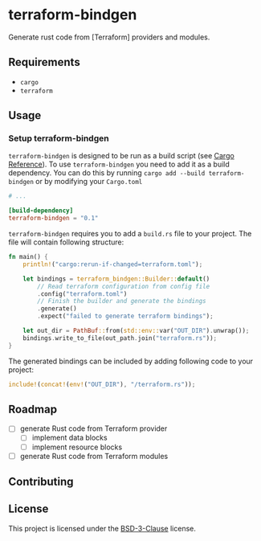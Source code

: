 # terraform-bindgen

<!-- Badges? -->

<!-- put description here -->

Generate rust code from [Terraform] providers and modules.

## Requirements

<!-- Required libraries and tools -->
- `cargo`
- `terraform`

## Usage

### Setup terraform-bindgen

`terraform-bindgen` is designed to be run as a build script (see [Cargo Reference](https://doc.rust-lang.org/cargo/reference/build-scripts.html)).
To use `terraform-bindgen` you need to add it as a build dependency. You can do this by running `cargo add --build terraform-bindgen`
or by modifying your `Cargo.toml`

```toml
# ...

[build-dependency]
terraform-bindgen = "0.1"
```

`terraform-bindgen` requires you to add a `build.rs` file to your project. The file will contain following
structure:

```rust
fn main() {
	println!("cargo:rerun-if-changed=terraform.toml");

	let bindings = terraform_bindgen::Builder::default()
		// Read terraform configuration from config file
		.config("terraform.toml")
		// Finish the builder and generate the bindings
		.generate()
		.expect("failed to generate terraform bindings");

	let out_dir = PathBuf::from(std::env::var("OUT_DIR").unwrap());
	bindings.write_to_file(out_path.join("terraform.rs"));
}
```

The generated bindings can be included by adding following code to your project:

```rust
include!(concat!(env!("OUT_DIR"), "/terraform.rs"));
```

## Roadmap

<!-- Upcoming changes -->
- [ ] generate Rust code from Terraform provider
	- [ ] implement data blocks
	- [ ] implement resource blocks
- [ ] generate Rust code from Terraform modules

## Contributing

<!-- TODO: add placeholder text -->

## License

This project is licensed under the [BSD-3-Clause](./LICENSE) license.

